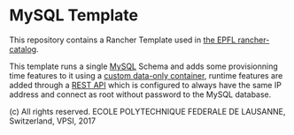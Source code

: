 MySQL Template
==============

This repository contains a Rancher Template used in [the EPFL rancher-catalog](https://github.com/epfl-idevelop/rancher-catalog).

This template runs a single [MySQL](https://hub.docker.com/_/mysql/) Schema and adds some provisionning time features to it using a [custom data-only container](https://github.com/epfl-idevelop/container-mysql-amm-extra-features), runtime features are added through a [REST API](https://github.com/epfl-idevelop/container-mysql-rest) which is configured to always have the same IP address and connect as root without password to the MySQL database.

(c) All rights reserved. ECOLE POLYTECHNIQUE FEDERALE DE LAUSANNE, Switzerland, VPSI, 2017
